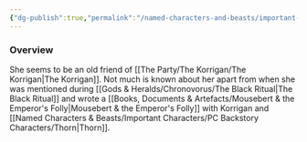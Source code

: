 ```yaml
---
{"dg-publish":true,"permalink":"/named-characters-and-beasts/important-characters/pc-backstory-characters/sera/","tags":["NPC"],"noteIcon":""}
---
```



### Overview
She seems to be an old friend of [[The Party/The Korrigan/The Korrigan\|The Korrigan]]. Not much is known about her apart from when she was mentioned during [[Gods & Heralds/Chronovorus/The Black Ritual\|The Black Ritual]] and wrote a [[Books, Documents & Artefacts/Mousebert & the Emperor's Folly\|Mousebert & the Emperor's Folly]] with Korrigan and [[Named Characters & Beasts/Important Characters/PC Backstory Characters/Thorn\|Thorn]].